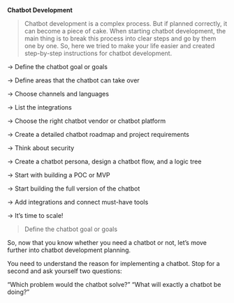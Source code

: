 __Chatbot Development__

>Chatbot development is a complex process. But if planned correctly, it can become a piece of cake. When starting chatbot development, the main thing is to break this process into clear steps and go by them one by one. So, here we tried to make your life easier and created step-by-step instructions for chatbot development.


-> Define the chatbot goal or goals

-> Define areas that the chatbot can take over

-> Choose channels and languages

-> List the integrations

-> Choose the right chatbot vendor or chatbot platform

-> Create a detailed chatbot roadmap and project requirements

-> Think about security

-> Create a chatbot persona, design a chatbot flow, and a logic tree

-> Start with building a POC or MVP

-> Start building the full version of the chatbot

-> Add integrations and connect must-have tools

-> It’s time to scale!


>Define the chatbot goal or goals

So, now that you know whether you need a chatbot or not, let’s move further into chatbot development planning. 

You need to understand the reason for implementing a chatbot. Stop for a second and ask yourself two questions: 

“Which problem would the chatbot solve?”
“What will exactly a chatbot be doing?”
